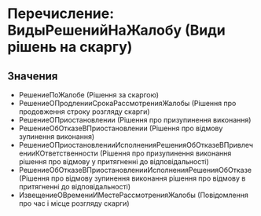 ﻿# Перечисление: ВидыРешенийНаЖалобу (Види рішень на скаргу)

## Значения

- РешениеПоЖалобе (Рішення за скаргою)
- РешениеОПродленииСрокаРассмотренияЖалобы (Рішення про продовження строку розгляду скарги)
- РешениеОПриостановлении (Рішення про призупинення виконання)
- РешениеОбОтказеВПриостановлении (Рішення про відмову зупинення виконання)
- РешениеОПриостановленииИсполненияРешенияОбОтказеВПривлеченииКОтветственности (Рішення про призупинення виконання рішення про відмову у притягненні до відповідальності)
- РешениеОбОтказеВПриостановленииИсполненияРешенияОбОтказе (Рішення про відмову зупинення виконання рішення про відмову в притягненні до відповідальності)
- ИзвещениеОВремениИМестеРассмотренияЖалобы (Повідомлення про час і місце розгляду скарги)


